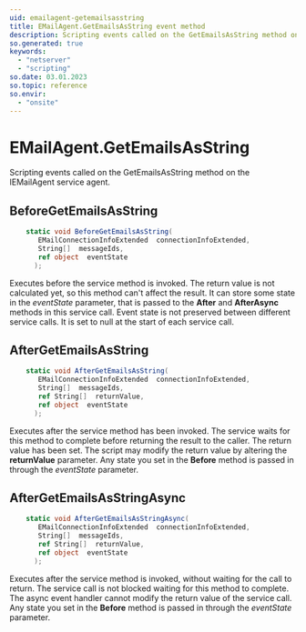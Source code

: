 ```yaml
---
uid: emailagent-getemailsasstring
title: EMailAgent.GetEmailsAsString event method
description: Scripting events called on the GetEmailsAsString method on the EMailAgent service agent.
so.generated: true
keywords:
  - "netserver"
  - "scripting"
so.date: 03.01.2023
so.topic: reference
so.envir:
  - "onsite"
---
```

# EMailAgent.GetEmailsAsString

Scripting events called on the <see cref='M:SuperOffice.CRM.Services.IEMailAgent.GetEmailsAsString'>GetEmailsAsString</see> method on the <see cref='IEMailAgent'>IEMailAgent</see>  service agent.

## BeforeGetEmailsAsString
```cs
    static void BeforeGetEmailsAsString(
       EMailConnectionInfoExtended  connectionInfoExtended,
       String[]  messageIds,
       ref object  eventState
      );
```
Executes before the service method is invoked.
The return value is not calculated yet, so this method can't affect the result.
It can store some state in the *eventState* parameter, that is passed to the **After** and **AfterAsync** methods in this service call.
Event state is not preserved between different service calls. It is set to null at the start of each service call.
## AfterGetEmailsAsString
```cs
    static void AfterGetEmailsAsString(
       EMailConnectionInfoExtended  connectionInfoExtended,
       String[]  messageIds,
       ref String[]  returnValue,
       ref object  eventState
      );
```
Executes after the service method has been invoked. The service waits for this method to complete before returning the result to the caller.
The return value has been set. The script may modify the return value by altering the **returnValue** parameter.
Any state you set in the **Before** method is passed in through the *eventState* parameter.
## AfterGetEmailsAsStringAsync
```cs
    static void AfterGetEmailsAsStringAsync(
       EMailConnectionInfoExtended  connectionInfoExtended,
       String[]  messageIds,
       ref String[]  returnValue,
       ref object  eventState
      );
```
Executes after the service method is invoked, without waiting for the call to return.
The service call is not blocked waiting for this method to complete.
The async event handler cannot modify the return value of the service call.
Any state you set in the **Before** method is passed in through the *eventState* parameter.

